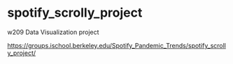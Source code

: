 # spotify_scrolly_project
w209 Data Visualization project

https://groups.ischool.berkeley.edu/Spotify_Pandemic_Trends/spotify_scrolly_project/
